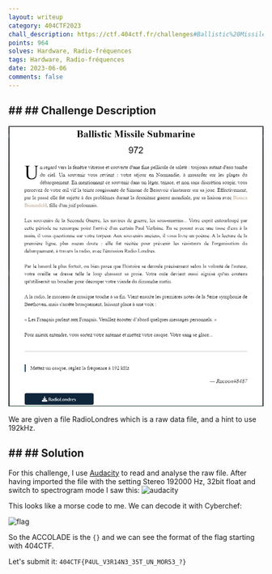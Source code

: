 ```yaml
---
layout: writeup
category: 404CTF2023
chall_description: https://ctf.404ctf.fr/challenges#Ballistic%20Missile%20Submarine-105
points: 964
solves: Hardware, Radio-fréquences
tags: Hardware, Radio-fréquences
date: 2023-06-06
comments: false
---
```


## ## ## Challenge Description

![](../../../assets/CTFs/404CTF2023/radio_annonce.png)

We are given a file RadioLondres which is a raw data file, and a hint to use 192kHz.

## ## ## Solution

For this challenge, I use [Audacity](https://www.audacityteam.org/) to read and analyse the raw file. After having imported the file with the setting Stereo 192000 Hz, 32bit float and switch to spectrogram mode I saw this:
![audacity](E:\thng01.github.io\assets\CTFs\404CTF2023\radio_audacity.PNG)

This looks like a morse code to me. We can decode it with Cyberchef:

![flag](E:\thng01.github.io\assets\CTFs\404CTF2023\radio_flag.PNG)

So the ACCOLADE is the `{}` and we can see the format of the flag starting with 404CTF.

Let's submit it: `404CTF{P4UL_V3R14N3_35T_UN_MOR53_?}`
